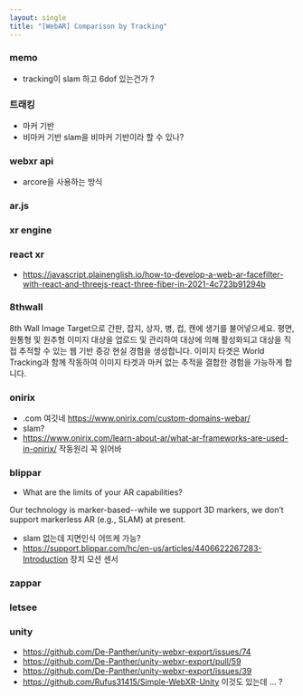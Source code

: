 ```yaml
---
layout: single
title: "[WebAR] Comparison by Tracking"
---
```

### memo
- tracking이 slam 하고 6dof 있는건가 ?
### 트래킹
- 마커 기반 
- 비마커 기반 slam을 비마커 기반이라 할 수 있나? 



### webxr api
- arcore을 사용하는 방식

### ar.js
### xr engine
### react xr
- https://javascript.plainenglish.io/how-to-develop-a-web-ar-facefilter-with-react-and-threejs-react-three-fiber-in-2021-4c723b91294b

### 8thwall
8th Wall Image Target으로 간판, 잡지, 상자, 병, 컵, 캔에 생기를 불어넣으세요. 평면, 원통형 및 원추형 이미지 대상을 업로드 및 관리하여 대상에 의해 활성화되고 대상을 직접 추적할 수 있는 웹 기반 증강 현실 경험을 생성합니다. 이미지 타겟은 World Tracking과 함께 작동하여 이미지 타겟과 마커 없는 추적을 결합한 경험을 가능하게 합니다.

### onirix
- .com 여깃네 https://www.onirix.com/custom-domains-webar/
- slam?
- https://www.onirix.com/learn-about-ar/what-ar-frameworks-are-used-in-onirix/ 작동원리 꼭 읽어바

### blippar
- What are the limits of your AR capabilities?

Our technology is marker-based--while we support 3D markers, we don’t support markerless AR (e.g., SLAM) at present.
- slam 없는데 지면인식 어뜨케 가능? 
- https://support.blippar.com/hc/en-us/articles/4406622267283-Introduction 장치 모션 센서

### zappar
### letsee
### unity 
- https://github.com/De-Panther/unity-webxr-export/issues/74
- https://github.com/De-Panther/unity-webxr-export/pull/59
- https://github.com/De-Panther/unity-webxr-export/issues/39
- https://github.com/Rufus31415/Simple-WebXR-Unity 이것도 있는데 ... ?
